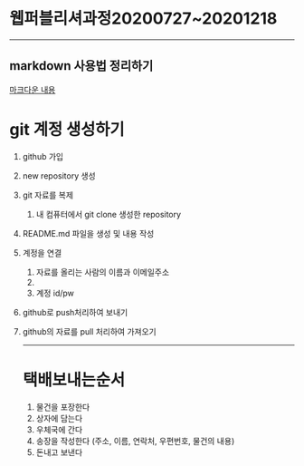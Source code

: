 # 웹퍼블리셔과정20200727~20201218



---

## markdown 사용법 정리하기

[마크다운 내용](./a_assist/a_markdown.md)



# git 계정 생성하기



1. github 가입

2. new repository 생성

3. git 자료를 복제

   1. 내 컴퓨터에서 git clone 생성한 repository

4. README.md 파일을 생성 및 내용 작성

5. 계정을 연결

   1. 자료를 올리는 사람의 이름과 이메일주소
   2. 
   3. 계정 id/pw

6. github로 push처리하여 보내기

7. github의 자료를 pull 처리하여 가져오기

   ---

   # 택배보내는순서

   1. 물건을 포장한다
   2. 상자에 담는다
   3. 우체국에 간다
   4. 송장을 작성한다 (주소, 이름, 연락처, 우편번호, 물건의 내용)
   5. 돈내고 보낸다

   